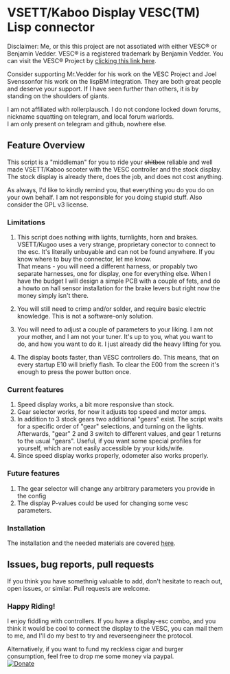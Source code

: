 # VSETT/Kaboo Display VESC(TM) Lisp connector

Disclaimer: Me, or this this project are not assotiated with either VESC® or Benjamin Vedder. VESC® is a registered trademark by Benjamin Vedder. You can visit the VESC® Project by [clicking this link here](https://vesc-project.com/).

Consider supporting Mr.Vedder for his work on the VESC Project and  Joel Svenssonfor his work on the lispBM integration. They are both great people and deserve your support.
If I have seen further than others, it is by standing on the shoulders of giants.

I am not affiliated with rollerplausch. I do not condone locked down forums, nickname squatting on telegram, and local forum warlords.  
I am only present on telegram and github, nowhere else.
  
## Feature Overview
This script is a "middleman" for you to ride your ~~shitbox~~ reliable and well made VSETT/Kaboo scooter with the VESC controller and the stock display. The stock display is already there, does the job, and does not cost anything.
  
As always, I'd like to kindly remind you, that everything you do you do on your own behalf. I am not responsible for you doing stupid stuff. Also consider the GPL v3 license.



### Limitations
1. This script does nothing with lights, turnlights, horn and brakes.  
VSETT/Kugoo uses a very strange, proprietary conector to connect to the esc. It's literally unbuyable and can not be found anywhere.  If you know where to buy the connector, let me know.  
That means - you will need a different harness, or propably two separate harnesses, one for display, one for everything else. When I have the budget I will design a simple PCB with a couple of fets, and do a howto on hall sensor installation for the brake levers but right now the money simply isn't there.

2. You will still need to crimp and/or solder, and require basic electric knowledge. This is not a software-only solution. 

3. You will need to adjust a couple of parameters to your liking. I am not your mother, and I am not your tuner. It's up to you, what you want to do, and how you want to do it. I just already did the heavy lifting for you. 

4. The display boots faster, than VESC controllers do. This means, that on every startup E10 will briefly flash. To clear the E00 from the screen it's enough to press the power button once.


### Current features
1. Speed display works, a bit more responsive than stock.
2. Gear selector works, for now it adjusts top speed and motor amps.
3. In addition to 3 stock gears two additional "gears" exist. The script waits for a specific order of "gear" selections, and turning on the lights. Afterwards, "gear" 2 and 3 switch to different values, and gear 1 returns to the usual "gears". Useful, if you want some special profiles for yourself, which are not easily accessible by your kids/wife.
4. Since speed display works properly, odometer also works properly. 

### Future features
1. The gear selector will change any arbitrary parameters you provide in the config
2. The display P-values could be used for changing some vesc parameters.

### Installation

The installation and the needed materials are covered [here](Installation.md). 




## Issues, bug reports, pull requests

If you think you have somethnig valuable to add, don't hesitate to reach out, open issues, or similar. Pull requests are welcome. 




### Happy Riding!

I enjoy fiddling with controllers. If you have a display-esc combo, and you think it would be cool to connect the display to the VESC, you can mail them to me, and I'll do my best to try and reverseengineer the protocol. 

Alternatively, if you want to fund my reckless cigar and burger consumption, feel free to drop me some money via paypal.  
[![Donate](https://img.shields.io/badge/Donate-PayPal-green.svg)](https://www.paypal.com/donate/?hosted_button_id=9TZU9TG4NDSXY)